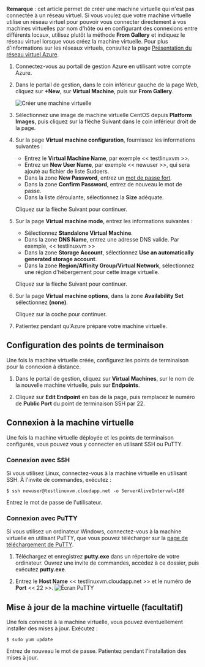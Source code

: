 <properties  writer="kathydav" editor="tysonn" manager="jeffreyg" />

**Remarque** : cet article permet de créer une machine virtuelle qui
n'est pas connectée à un réseau virtuel. Si vous voulez que votre
machine virtuelle utilise un réseau virtuel pour pouvoir vous connecter
directement à vos machines virtuelles par nom d'hôte ou en configurant
des connexions entre différents locaux, utilisez plutôt la méthode
**From Gallery** et indiquez le réseau virtuel lorsque vous créez la
machine virtuelle. Pour plus d'informations sur les réseaux virtuels,
consultez la page [Présentation du réseau virtuel Azure][1].

1.  Connectez-vous au portail de gestion Azure en utilisant votre compte
    Azure.
2.  Dans le portail de gestion, dans le coin inférieur gauche de la page
    Web, cliquez sur **+New**, sur **Virtual Machine**, puis sur **From
    Gallery**.
    
    ![Créer une machine
    virtuelle](./media/create-and-configure-centos-vm-in-portal/CreateVM.png)

3.  Sélectionnez une image de machine virtuelle CentOS depuis **Platform
    Images**, puis cliquez sur la flèche Suivant dans le coin inférieur
    droit de la page.

4.  Sur la page **Virtual machine configuration**, fournissez les
    informations suivantes :
    * Entrez le **Virtual Machine Name**, par exemple << testlinuxvm >>.
    * Entrez un **New User Name**, par exemple << newuser >>, qui sera
      ajouté au fichier de liste Sudoers.
    * Dans la zone **New Password**, entrez un [mot de passe fort][2].
    * Dans la zone **Confirm Password**, entrez de nouveau le mot de
      passe.
    * Dans la liste déroulante, sélectionnez la **Size** adéquate.
    
    Cliquez sur la flèche Suivant pour continuer.

5.  Sur la page **Virtual machine mode**, entrez les informations
    suivantes :
    * Sélectionnez **Standalone Virtual Machine**.
    * Dans la zone **DNS Name**, entrez une adresse DNS valide. Par
      exemple, << testlinuxvm >>
    * Dans la zone **Storage Account**, sélectionnez **Use an
      automatically generated storage account**.
    * Dans la zone **Region/Affinity Group/Virtual Network**,
      sélectionnez une région d'hébergement pour cette image virtuelle.
    
    Cliquez sur la flèche Suivant pour continuer.

6.  Sur la page **Virtual machine options**, dans la zone **Availability
    Set** sélectionnez **(none)**.
    
    Cliquez sur la coche pour continuer.

7.  Patientez pendant qu'Azure prépare votre machine virtuelle.
## Configuration des points de terminaison

Une fois la machine virtuelle créée, configurez les points de
terminaison pour la connexion à distance.

1.  Dans le portail de gestion, cliquez sur **Virtual Machines**, sur le
    nom de la nouvelle machine virtuelle, puis sur **Endpoints**.

2.  Cliquez sur **Edit Endpoint** en bas de la page, puis remplacez le
    numéro de **Public Port** du point de terminaison SSH par 22.
## Connexion à la machine virtuelle

Une fois la machine virtuelle déployée et les points de terminaison
configurés, vous pouvez vous y connecter en utilisant SSH ou PuTTY.
### Connexion avec SSH

Si vous utilisez Linux, connectez-vous à la machine virtuelle en
utilisant SSH. À l'invite de commandes, exécutez :

    $ ssh newuser@testlinuxvm.cloudapp.net -o ServerAliveInterval=180

Entrez le mot de passe de l'utilisateur.
### Connexion avec PuTTY

Si vous utilisez un ordinateur Windows, connectez-vous à la machine
virtuelle en utilisant PuTTY, que vous pouvez télécharger sur la [page
de téléchargement de PuTTY][3].

1.  Téléchargez et enregistrez **putty.exe** dans un répertoire de votre
    ordinateur. Ouvrez une invite de commandes, accédez à ce dossier,
    puis exécutez **putty.exe**.

2.  Entrez le **Host Name** << testlinuxvm.cloudapp.net >> et le numéro
    de **Port** << 22 >>. ![Écran
    PuTTY](./media/create-and-configure-centos-vm-in-portal/putty.png)
## Mise à jour de la machine virtuelle (facultatif)

Une fois connecté à la machine virtuelle, vous pouvez éventuellement
installer des mises à jour. Exécutez :

    $ sudo yum update

Entrez de nouveau le mot de passe. Patientez pendant l'installation des
mises à jour.



[1]: http://go.microsoft.com/fwlink/p/?LinkID=294063
[2]: http://msdn.microsoft.com/en-us/library/ms161962.aspx
[3]: http://www.puttyssh.org/download.html
